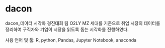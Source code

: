 # dacon
dacon_데이터 시각화 경진대회
팀 O2LY
MZ 세대를 기준으로 취업 시장의 데이터를 정리하여 구직자와 기업이 시장을 읽도록 돕는 시각화를 진행하였다.

사용 언어 및 툴: R, python, Pandas, Jupyter Notebook, anaconda
